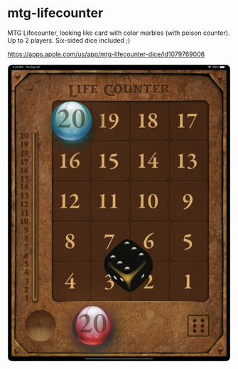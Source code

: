 # mtg-lifecounter
MTG Lifecounter, looking like card with color marbles (with poison counter). Up to 2 players. Six-sided dice included ;)

https://apps.apple.com/us/app/mtg-lifecounter-dice/id1079769006

![Image](https://raw.githubusercontent.com/evbevz/mtg-lifecounter/master/LifecounterScreenshot.png)
